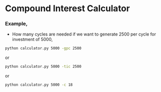 # Compound Interest Calculator

### Example,
- How many cycles are needed if we want to generate 2500 per cycle for investment of 5000,

```bash
python calculator.py 5000 -gpc 2500

```

or

```bash
python calculator.py 5000 -tic 2500

```

or

```bash
python calculator.py 5000 -c 18

```